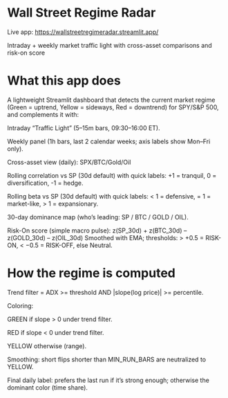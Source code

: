 # Wall Street Regime Radar

Live app: https://wallstreetregimeradar.streamlit.app/


Intraday + weekly market traffic light with cross-asset comparisons and risk-on score

# What this app does

A lightweight Streamlit dashboard that detects the current market regime (Green = uptrend, Yellow = sideways, Red = downtrend) for SPY/S&P 500, and complements it with:

Intraday “Traffic Light” (5–15m bars, 09:30–16:00 ET).

Weekly panel (1h bars, last 2 calendar weeks; axis labels show Mon–Fri only).

Cross-asset view (daily): SPX/BTC/Gold/Oil

Rolling correlation vs SP (30d default) with quick labels:
+1 = tranquil, 0 = diversification, -1 = hedge.

Rolling beta vs SP (30d default) with quick labels:
< 1 = defensive, = 1 = market-like, > 1 = expansionary.

30-day dominance map (who’s leading: SP / BTC / GOLD / OIL).

Risk-On score (simple macro pulse):
z(SP_30d) + z(BTC_30d) – z(GOLD_30d) – z(OIL_30d)
Smoothed with EMA; thresholds: > +0.5 = RISK-ON, < −0.5 = RISK-OFF, else Neutral.

# How the regime is computed

Trend filter = ADX >= threshold AND |slope(log price)| >= percentile.

Coloring:

GREEN if slope > 0 under trend filter.

RED if slope < 0 under trend filter.

YELLOW otherwise (range).

Smoothing: short flips shorter than MIN_RUN_BARS are neutralized to YELLOW.

Final daily label: prefers the last run if it’s strong enough; otherwise the dominant color (time share).
